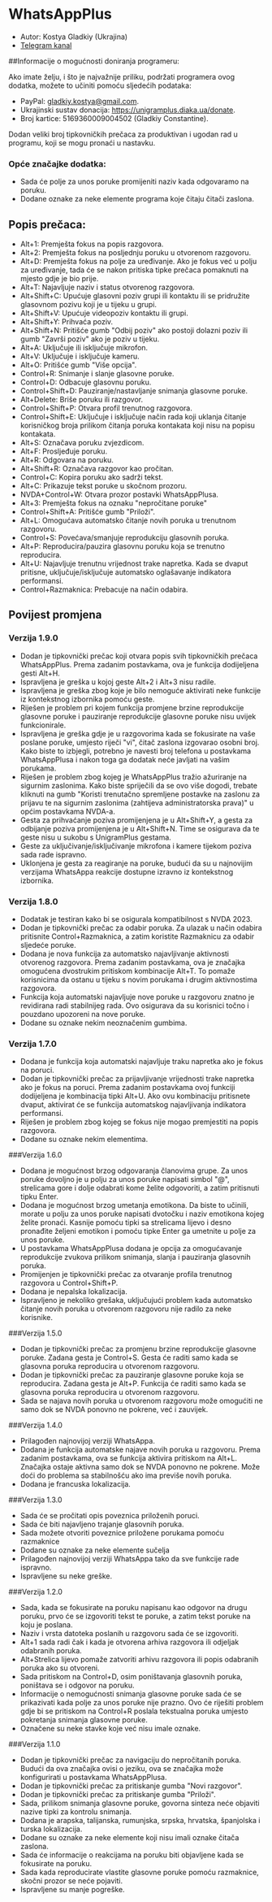 # WhatsAppPlus

* Autor: Kostya Gladkiy (Ukrajina)
* [Telegram kanal](https://t.me/unigramPlus)

##Informacije o mogućnosti doniranja programeru:

Ako imate želju, i što je najvažnije priliku, podržati programera ovog dodatka, možete to učiniti pomoću sljedećih podataka:

* PayPal: gladkiy.kostya@gmail.com.
* Ukrajinski sustav donacija: https://unigramplus.diaka.ua/donate.
* Broj kartice: 5169360009004502 (Gladkiy Constantine).

Dodan veliki broj tipkovničkih prečaca za produktivan i ugodan rad u programu, koji se mogu pronaći u nastavku.

### Opće značajke dodatka:

* Sada će polje za unos poruke promijeniti naziv kada odgovaramo na poruku.
* Dodane oznake za neke elemente programa koje čitaju čitači zaslona.

## Popis prečaca:

* Alt+1: Premješta fokus na popis razgovora.
* Alt+2: Premješta fokus na posljednju poruku u otvorenom razgovoru.
* Alt+D: Premješta fokus na polje za uređivanje. Ako je fokus već u polju za uređivanje, tada će se nakon pritiska tipke prečaca pomaknuti na mjesto gdje je bio prije.
* Alt+T: Najavljuje naziv i status otvorenog razgovora.
* Alt+Shift+C: Upućuje glasovni poziv grupi ili kontaktu ili se pridružite glasovnom pozivu koji je u tijeku u grupi.
* Alt+Shift+V: Upućuje videopoziv kontaktu ili grupi.
* Alt+Shift+Y: Prihvaća poziv.
* Alt+Shift+N: Pritišće gumb "Odbij poziv" ako postoji dolazni poziv ili gumb "Završi poziv" ako je poziv u tijeku.
* Alt+A: Uključuje ili isključuje mikrofon.
* Alt+V: Uključuje i isključuje kameru.
* Alt+O: Pritišće gumb "Više opcija".
* Control+R: Snimanje i slanje glasovne poruke.
* Control+D: Odbacuje glasovnu poruku.
* Control+Shift+D: Pauziranje/nastavljanje snimanja glasovne poruke.
* Alt+Delete: Briše poruku ili razgovor.
* Control+Shift+P: Otvara profil trenutnog razgovora.
* Control+Shift+E: Uključuje i isključuje način rada koji uklanja čitanje korisničkog broja prilikom čitanja poruka kontakata koji nisu na popisu kontakata.
* Alt+S: Označava poruku zvjezdicom.
* Alt+F: Prosljeđuje poruku.
* Alt+R: Odgovara na poruku.
* Alt+Shift+R: Označava razgovor kao pročitan.
* Control+C: Kopira poruku ako sadrži tekst.
* Alt+C: Prikazuje tekst poruke u skočnom prozoru.
* NVDA+Control+W: Otvara prozor postavki WhatsAppPlusa.
* Alt+3: Premješta fokus na oznaku "nepročitane poruke"
* Control+Shift+A: Pritišće gumb "Priloži".
* Alt+L: Omogućava automatsko čitanje novih poruka u trenutnom razgovoru.
* Control+S: Povećava/smanjuje reprodukciju glasovnih poruka.
* Alt+P: Reproducira/pauzira glasovnu poruku koja se trenutno reproducira.
* Alt+U: Najavljuje trenutnu vrijednost trake napretka. Kada se dvaput pritisne, uključuje/isključuje automatsko oglašavanje indikatora performansi.
* Control+Razmaknica: Prebacuje na način odabira.

## Povijest promjena

### Verzija 1.9.0

* Dodan je tipkovnički prečac koji otvara popis svih tipkovničkih prečaca WhatsAppPlus. Prema zadanim postavkama, ova je funkcija dodijeljena gesti Alt+H.
* Ispravljena je greška u kojoj geste Alt+2 i Alt+3 nisu radile.
* Ispravljena je greška zbog koje je bilo nemoguće aktivirati neke funkcije iz kontekstnog izbornika pomoću geste.
* Riješen je problem pri kojem funkcija promjene brzine reprodukcije glasovne poruke i pauziranje reprodukcije glasovne poruke nisu uvijek funkcionirale.
* Ispravljena je greška gdje je u razgovorima kada se fokusirate na vaše poslane poruke, umjesto riječi "vi", čitač zaslona izgovarao osobni broj. Kako biste to izbjegli, potrebno je navesti broj telefona u postavkama WhatsAppPlusa i nakon toga ga dodatak neće javljati na vašim porukama.
* Riješen je problem zbog kojeg je WhatsAppPlus tražio ažuriranje na sigurnim zaslonima. Kako biste spriječili da se ovo više dogodi, trebate kliknuti na gumb "Koristi trenutačno spremljene postavke na zaslonu za prijavu te na sigurnim zaslonima (zahtijeva administratorska prava)" u općim postavkama NVDA-a.
* Gesta za prihvaćanje poziva promijenjena je u Alt+Shift+Y, a gesta za odbijanje poziva promijenjena je u Alt+Shift+N. Time se osigurava da te geste nisu u sukobu s UnigramPlus gestama.
* Geste za uključivanje/isključivanje mikrofona i kamere tijekom poziva sada rade ispravno.
* Uklonjena je gesta za reagiranje na poruke, budući da su u najnovijim verzijama WhatsAppa reakcije dostupne izravno iz kontekstnog izbornika.

### Verzija 1.8.0

* Dodatak je testiran kako bi se osigurala kompatibilnost s NVDA 2023.
* Dodan je tipkovnički prečac za odabir poruka. Za ulazak u način odabira pritisnite Control+Razmaknica, a zatim koristite Razmaknicu za odabir sljedeće poruke.
* Dodana je nova funkcija za automatsko najavljivanje aktivnosti otvorenog razgovora. Prema zadanim postavkama, ova je značajka omogućena dvostrukim pritiskom kombinacije Alt+T. To pomaže korisnicima da ostanu u tijeku s novim porukama i drugim aktivnostima razgovora.
* Funkcija koja automatski najavljuje nove poruke u razgovoru znatno je revidirana radi stabilnijeg rada. Ovo osigurava da su korisnici točno i pouzdano upozoreni na nove poruke.
* Dodane su oznake nekim neoznačenim gumbima.

### Verzija 1.7.0

* Dodana je funkcija koja automatski najavljuje traku napretka ako je fokus na poruci.
* Dodan je tipkovnički prečac za prijavljivanje vrijednosti trake napretka ako je fokus na poruci. Prema zadanim postavkama ovoj funkciji dodijeljena je kombinacija tipki Alt+U. Ako ovu kombinaciju pritisnete dvaput, aktivirat će se funkcija automatskog najavljivanja indikatora performansi.
* Riješen je problem zbog kojeg se fokus nije mogao premjestiti na popis razgovora.
* Dodane su oznake nekim elementima.

###Verzija 1.6.0

* Dodana je mogućnost brzog odgovaranja članovima grupe. Za unos poruke dovoljno je u polju za unos poruke napisati simbol "@", strelicama gore i dolje odabrati kome želite odgovoriti, a zatim pritisnuti tipku Enter.
* Dodana je mogućnost brzog umetanja emotikona. Da biste to učinili, morate u polju za unos poruke napisati dvotočku i naziv emotikona kojeg želite pronaći. Kasnije pomoću tipki sa strelicama lijevo i desno pronađite željeni emotikon i pomoću tipke Enter ga umetnite u polje za unos poruke.
* U postavkama WhatsAppPlusa dodana je opcija za omogućavanje reprodukcije zvukova prilikom snimanja, slanja i pauziranja glasovnih poruka.
* Promijenjen je tipkovnički prečac za otvaranje profila trenutnog razgovora u Control+Shift+P.
* Dodana je nepalska lokalizacija.
* Ispravljeno je nekoliko grešaka, uključujući problem kada automatsko čitanje novih poruka u otvorenom razgovoru nije radilo za neke korisnike.

###Verzija 1.5.0

* Dodan je tipkovnički prečac za promjenu brzine reprodukcije glasovne poruke. Zadana gesta je Control+S. Gesta će raditi samo kada se glasovna poruka reproducira u otvorenom razgovoru.
* Dodan je tipkovnički prečac za pauziranje glasovne poruke koja se reproducira. Zadana gesta je Alt+P. Funkcija će raditi samo kada se glasovna poruka reproducira u otvorenom razgovoru.
* Sada se najava novih poruka u otvorenom razgovoru može omogućiti ne samo dok se NVDA ponovno ne pokrene, već i zauvijek.

###Verzija 1.4.0

* Prilagođen najnovijoj verziji WhatsAppa.
* Dodana je funkcija automatske najave novih poruka u razgovoru. Prema zadanim postavkama, ova se funkcija aktivira pritiskom na Alt+L. Značajka ostaje aktivna samo dok se NVDA ponovno ne pokrene. Može doći do problema sa stabilnošću ako ima previše novih poruka.
* Dodana je francuska lokalizacija.

###Verzija 1.3.0

* Sada će se pročitati opis poveznica priloženih poruci.
* Sada će biti najavljeno trajanje glasovnih poruka.
* Sada možete otvoriti poveznice priložene porukama pomoću razmaknice
* Dodane su oznake za neke elemente sučelja
* Prilagođen najnovijoj verziji WhatsAppa tako da sve funkcije rade ispravno.
* Ispravljene su neke greške.

###Verzija 1.2.0

* Sada, kada se fokusirate na poruku napisanu kao odgovor na drugu poruku, prvo će se izgovoriti tekst te poruke, a zatim tekst poruke na koju je poslana.
* Naziv i vrsta datoteka poslanih u razgovoru sada će se izgovoriti.
* Alt+1 sada radi čak i kada je otvorena arhiva razgovora ili odjeljak odabranih poruka.
* Alt+Strelica lijevo pomaže zatvoriti arhivu razgovora ili popis odabranih poruka ako su otvoreni.
* Sada pritiskom na Control+D, osim poništavanja glasovnih poruka, poništava se i odgovor na poruku.
* Informacije o nemogućnosti snimanja glasovne poruke sada će se prikazivati kada polje za unos poruke nije prazno. Ovo će riješiti problem gdje bi se pritiskom na Control+R poslala tekstualna poruka umjesto pokretanja snimanja glasovne poruke.
* Označene su neke stavke koje već nisu imale oznake.

###Verzija 1.1.0

* Dodan je tipkovnički prečac za navigaciju do nepročitanih poruka. Budući da ova značajka ovisi o jeziku, ova se značajka može konfigurirati u postavkama WhatsAppPlusa.
* Dodan je tipkovnički prečac za pritiskanje gumba "Novi razgovor".
* Dodan je tipkovnički prečac za pritiskanje gumba "Priloži".
* Sada, prilikom snimanja glasovne poruke, govorna sinteza neće objaviti nazive tipki za kontrolu snimanja.
* Dodana je arapska, talijanska, rumunjska, srpska, hrvatska, španjolska i turska lokalizacija.
* Dodane su oznake za neke elemente koji nisu imali oznake čitača zaslona.
* Sada će informacije o reakcijama na poruku biti objavljene kada se fokusirate na poruku.
* Sada kada reproducirate vlastite glasovne poruke pomoću razmaknice, skočni prozor se neće pojaviti.
* Ispravljene su manje pogreške.
